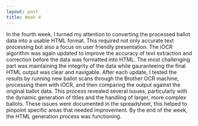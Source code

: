 ```yaml
---
layout: post
title: Week 4
---
```

In the fourth week, I turned my attention to converting the processed ballot data into a usable HTML format. This required not only accurate text processing but also a focus on user friendly presentation. The iOCR algorithm was again updated to improve the accuracy of text extraction and correction before the data was formatted into HTML. The most challenging part was maintaining the integrity of the data while gauranteeing the final HTML output was clear and navigable. After each update, I tested the results by running new ballot scans through the Brother OCR machine, processing them with iOCR, and then comparing the output against the original ballot data. This process revealed several issues, particularly with the dynamic generation of titles and the handling of larger, more complex ballots. These issues were documented in the spreadsheet, this helped to pinpoint specific areas that needed improvement. By the end of the week, the HTML generation process was functioning.




